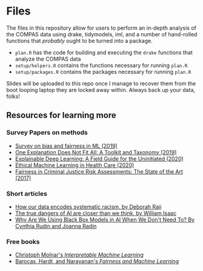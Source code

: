 # Files

The files in this repository allow for users to perform an in-depth analysis of the COMPAS data using drake, tidymodels, iml, and a number of hand-rolled functions that _probably_ ought to be turned into a package.

* `plan.R` has the code for building and executing the `drake` functions that analyze the COMPAS data
* `setup/helpers.R` contains the functions necessary for running `plan.R`
* `setup/packages.R` contains the packages necessary for running `plan.R` 

Slides will be uploaded to this repo once I manage to recover them from the boot looping laptop they are locked away within. Always back up your data, folks!

## Resources for learning more

### Survey Papers on methods

* [Survey on bias and fairness in ML (2019)](https://arxiv.org/abs/1908.09635)
* [One Explanation Does Not Fit All: A Toolkit and Taxonomy (2019)](https://arxiv.org/abs/1909.03012)
* [Explainable Deep Learning: A Field Guide for the Uninitiated (2020)](https://arxiv.org/abs/2004.14545)
* [Ethical Machine Learning in Health Care (2020)](https://arxiv.org/abs/2009.10576)
* [Fairness in Criminal Justice Risk Assessments: The State of the Art (2017)](https://arxiv.org/abs/1703.09207)

### Short articles

* [How our data encodes systematic racism, by Deborah Raji](https://www.technologyreview.com/2020/12/10/1013617/racism-data-science-artificial-intelligence-ai-opinion/)
* [The true dangers of AI are closer than we think, by William Isaac](https://www.technologyreview.com/2020/10/21/1009492/william-isaac-deepmind-dangers-of-ai/)
* [Why Are We Using Black Box Models in AI When We Don't Need To? By Cynthia Rudin and Joanna Radin](https://hdsr.mitpress.mit.edu/pub/f9kuryi8/release/6)

### Free books

* [Christoph Molnar's _Interpretable Machine Learning_](https://christophm.github.io/interpretable-ml-book/)
* [Barocas, Hardt, and Narayanan's _Fairness and Machine Learning_](https://fairmlbook.org/)


